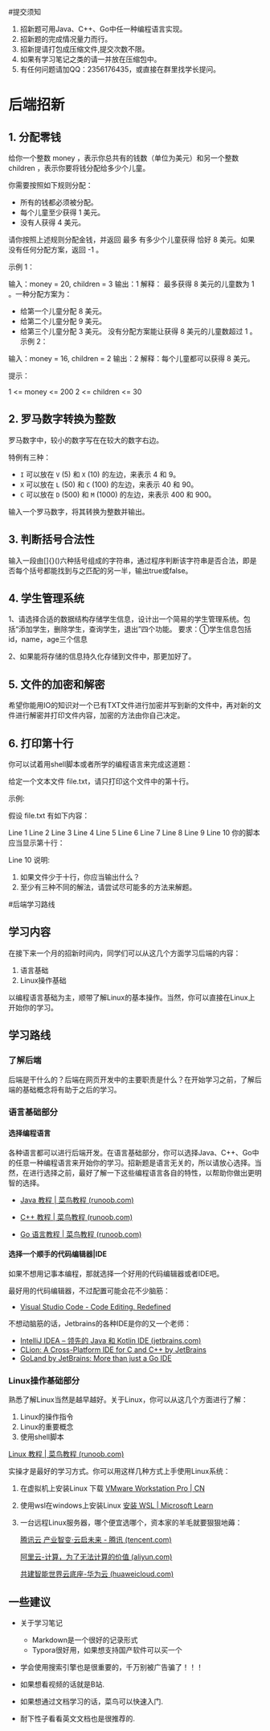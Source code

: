 #提交须知
1. 招新题可用Java、C++、Go中任一种编程语言实现。
2. 招新题的完成情况量力而行。
3. 招新提请打包成压缩文件,提交次数不限。
4. 如果有学习笔记之类的请一并放在压缩包中。
5. 有任何问题请加QQ：2356176435，或直接在群里找学长提问。



# 后端招新

## 1. 分配零钱

给你一个整数 money ，表示你总共有的钱数（单位为美元）和另一个整数 children ，表示你要将钱分配给多少个儿童。

你需要按照如下规则分配：

- 所有的钱都必须被分配。
- 每个儿童至少获得 1 美元。
- 没有人获得 4 美元。

请你按照上述规则分配金钱，并返回 最多 有多少个儿童获得 恰好 8 美元。如果没有任何分配方案，返回 -1 。

 

示例 1：

输入：money = 20, children = 3
输出：1
解释：
最多获得 8 美元的儿童数为 1 。一种分配方案为：
- 给第一个儿童分配 8 美元。
- 给第二个儿童分配 9 美元。
- 给第三个儿童分配 3 美元。
没有分配方案能让获得 8 美元的儿童数超过 1 。
示例 2：

输入：money = 16, children = 2
输出：2
解释：每个儿童都可以获得 8 美元。


提示：

1 <= money <= 200
2 <= children <= 30

## 2. 罗马数字转换为整数  

罗马数字中，较小的数字写在在较大的数字右边。

特例有三种：

- `I` 可以放在 `V` (5) 和 `X` (10) 的左边，来表示 4 和 9。
- `X` 可以放在 `L` (50) 和 `C` (100) 的左边，来表示 40 和 90。 
- `C` 可以放在 `D` (500) 和 `M` (1000) 的左边，来表示 400 和 900。

输入一个罗马数字，将其转换为整数并输出。

## 3. 判断括号合法性  

输入一段由[]{}()六种括号组成的字符串，通过程序判断该字符串是否合法，即是否每个括号都能找到与之匹配的另一半，输出true或false。  

## 4. 学生管理系统

1、请选择合适的数据结构存储学生信息，设计出一个简易的学生管理系统。包括“添加学生，删除学生，查询学生，退出”四个功能。
要求：①学生信息包括id，name，age三个信息  

2、如果能将存储的信息持久化存储到文件中，那更加好了。

## 5. 文件的加密和解密

希望你能用IO的知识对一个已有TXT文件进行加密并写到新的文件中，再对新的文件进行解密并打印文件内容，加密的方法由你自己决定。

## 6. 打印第十行

你可以试着用shell脚本或者所学的编程语言来完成这道题：

给定一个文本文件 file.txt，请只打印这个文件中的第十行。

示例:

假设 file.txt 有如下内容：

Line 1
Line 2
Line 3
Line 4
Line 5
Line 6
Line 7
Line 8
Line 9
Line 10
你的脚本应当显示第十行：

Line 10
说明:

1. 如果文件少于十行，你应当输出什么？
2. 至少有三种不同的解法，请尝试尽可能多的方法来解题。





#后端学习路线

## 学习内容

在接下来一个月的招新时间内，同学们可以从这几个方面学习后端的内容：

1. 语言基础
2. Linux操作基础

以编程语言基础为主，顺带了解Linux的基本操作。当然，你可以直接在Linux上开始你的学习。

## 学习路线

### 了解后端

后端是干什么的？后端在网页开发中的主要职责是什么？在开始学习之前，了解后端的基础概念将有助于之后的学习。

### 语言基础部分

#### 选择编程语言

各种语言都可以进行后端开发。在语言基础部分，你可以选择Java、C++、Go中的任意一种编程语言来开始你的学习。招新题是语言无关的，所以请放心选择。当然，在进行选择之前，最好了解一下这些编程语言各自的特性，以帮助你做出更明智的选择。

- [Java 教程 | 菜鸟教程 (runoob.com)](https://www.runoob.com/java/java-tutorial.html)
- [C++ 教程 | 菜鸟教程 (runoob.com)](https://www.runoob.com/cplusplus/cpp-tutorial.html)

- [Go 语言教程 | 菜鸟教程 (runoob.com)](https://www.runoob.com/go/go-tutorial.html)

#### 选择一个顺手的代码编辑器|IDE

如果不想用记事本编程，那就选择一个好用的代码编辑器或者IDE吧。

最好用的代码编辑器，不过配置可能会花不少脑筋：

- [Visual Studio Code - Code Editing. Redefined](https://code.visualstudio.com/)

不想动脑筋的话，Jetbrains的各种IDE是你的又一个老师：

- [IntelliJ IDEA – 领先的 Java 和 Kotlin IDE (jetbrains.com)](https://www.jetbrains.com/zh-cn/idea/)
- [CLion: A Cross-Platform IDE for C and C++ by JetBrains](https://www.jetbrains.com/clion/)
- [GoLand by JetBrains: More than just a Go IDE](https://www.jetbrains.com/go/)

### Linux操作基础部分

熟悉了解Linux当然是越早越好。关于Linux，你可以从这几个方面进行了解：

1. Linux的操作指令
2. Linux的重要概念
3. 使用shell脚本

[Linux 教程 | 菜鸟教程 (runoob.com)](https://www.runoob.com/linux/linux-tutorial.html)

实操才是最好的学习方式。你可以用这样几种方式上手使用Linux系统：

1. 在虚拟机上安装Linux 下载 [VMware Workstation Pro | CN](https://www.vmware.com/cn/products/workstation-pro/workstation-pro-evaluation.html)

2. 使用wsl在windows上安装Linux [安装 WSL | Microsoft Learn](https://learn.microsoft.com/zh-cn/windows/wsl/install)

3. 一台远程Linux服务器，哪个便宜选哪个，资本家的羊毛就要狠狠地薅：

    [腾讯云 产业智变·云启未来 - 腾讯 (tencent.com)](https://cloud.tencent.com/) 

   [阿里云-计算，为了无法计算的价值 (aliyun.com)](https://www.aliyun.com/?spm=5176.28340310.J_4VYgf18xNlTAyFFbOuOQe.1.66355027KbcesU)

   [共建智能世界云底座-华为云 (huaweicloud.com)](https://www.huaweicloud.com/)

## 一些建议

- 关于学习笔记
  - Markdown是一个很好的记录形式
  - Typora很好用，如果想支持国产软件可以买一个

- 学会使用搜索引擎也是很重要的，千万别被广告骗了！！！

- 如果想看视频的话就是B站.

- 如果想通过文档学习的话，菜鸟可以快速入门.
- 耐下性子看看英文文档也是很推荐的.




